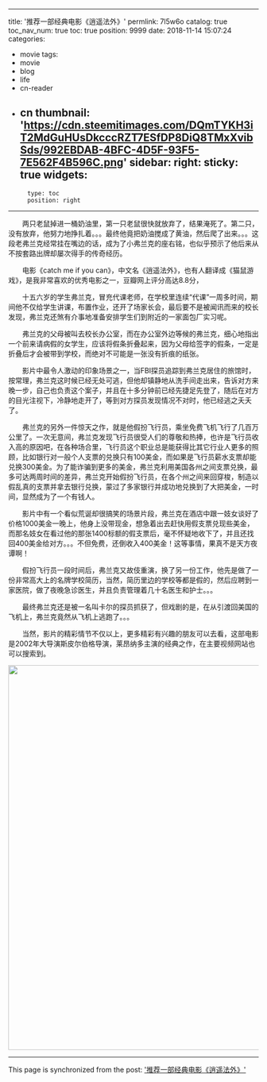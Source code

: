 
---
title: '推荐一部经典电影《逍遥法外》'
permlink: 7l5w6o
catalog: true
toc_nav_num: true
toc: true
position: 9999
date: 2018-11-14 15:07:24
categories:
- movie
tags:
- movie
- blog
- life
- cn-reader
- cn
thumbnail: 'https://cdn.steemitimages.com/DQmTYKH3iT2MdGuHUsDkcccRZT7ESfDP8DiQ8TMxXvibSds/992EBDAB-4BFC-4D5F-93F5-7E562F4B596C.png'
sidebar:
    right:
        sticky: true
widgets:
    -
        type: toc
        position: right
---


<html>
<p>　　两只老鼠掉进一桶奶油里，第一只老鼠很快就放弃了，结果淹死了。第二只，没有放弃，他努力地挣扎着。。。最终他竟把奶油搅成了黄油，然后爬了出来。。。这段老弗兰克经常挂在嘴边的话，成为了小弗兰克的座右铭，也似乎预示了他后来从不按套路出牌却屡次得手的传奇经历。</p>
<p>　　电影《catch me if you can》，中文名《逍遥法外》，也有人翻译成《猫鼠游戏》，是我非常喜欢的优秀电影之一，豆瓣网上评分高达8.8分，</p>
<p>　　十五六岁的学生弗兰克，冒充代课老师，在学校里连续“代课”一周多时间，期间他不仅给学生讲课，布置作业，还开了场家长会，最后要不是被闻讯而来的校长发现，弗兰克还煞有介事地准备安排学生们到附近的一家面包厂实习呢。</p>
<p>　　弗兰克的父母被叫去校长办公室，而在办公室外边等候的弗兰克，细心地指出一个前来请病假的女学生，应该将假条折叠起来，因为父母给签字的假条，一定是折叠后才会被带到学校，而绝对不可能是一张没有折痕的纸张。</p>
<p>　　影片中最令人激动的印象场景之一，当FBI探员追踪到弗兰克居住的旅馆时，按常理，弗兰克这时候已经无处可逃，但他却镇静地从洗手间走出来，告诉对方来晚一步，自己也负责这个案子，并且在十多分钟前已经先捷足先登了，随后在对方的目光注视下，冷静地走开了，等到对方探员发现情况不对时，他已经逃之夭夭了。</p>
<p>　　弗兰克的另外一件惊天之作，就是他假扮飞行员，乘坐免费飞机飞行了几百万公里了。一次无意间，弗兰克发现飞行员很受人们的尊敬和热捧，也许是飞行员收入高的原因吧，在各种场合里，飞行员这个职业总是能获得比其它行业人更多的照顾，比如银行对一般个人支票的兑换只有100美金，而如果是飞行员薪水支票却能兑换300美金。为了能诈骗到更多的美金，弗兰克利用美国各州之间支票兑换，最多可达两周时间的差异，弗兰克开始假扮飞行员，在各个州之间来回穿梭，制造以假乱真的支票并拿去银行兑换，蒙过了多家银行并成功地兑换到了大把美金，一时间，显然成为了一个有钱人。</p>
<p>　　影片中有一个看似荒诞却很搞笑的场景片段，弗兰克在酒店中跟一妓女谈好了价格1000美金一晚上，他身上没带现金，想急着出去赶快用假支票兑现些美金，而那名妓女在看过他的那张1400标额的假支票后，毫不怀疑地收下了，并且还找回400美金给对方。。。不但免费，还倒收入400美金！这等事情，果真不是天方夜谭啊！</p>
<p>　　假扮飞行员一段时间后，弗兰克又故伎重演，换了另一份工作，他先是做了一份非常高大上的名牌学校简历，当然，简历里边的学校等都是假的，然后应聘到一家医院，做了夜晚急诊医生，并且负责管理着几十名医生和护士。。。</p>
<p>　　最终弗兰克还是被一名叫卡尔的探员抓获了，但戏剧的是，在从引渡回美国的飞机上，弗兰克竟然从飞机上逃跑了。。。</p>
<p>　　当然，影片的精彩情节不仅以上，更多精彩有兴趣的朋友可以去看，这部电影是2002年大导演斯皮尔伯格导演，莱昂纳多主演的经典之作，在主要视频网站也可以搜索到。</p>
<p><img src="https://cdn.steemitimages.com/DQmTYKH3iT2MdGuHUsDkcccRZT7ESfDP8DiQ8TMxXvibSds/992EBDAB-4BFC-4D5F-93F5-7E562F4B596C.png" width="1279" height="775"/></p>
</html>

- - -

This page is synchronized from the post: ['推荐一部经典电影《逍遥法外》'](https://steemit.com/@rivalhw/7l5w6o)
